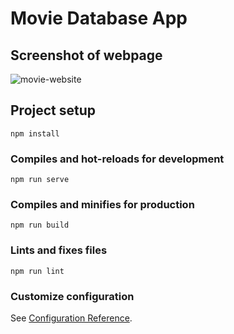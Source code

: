 # Movie Database App

## Screenshot of webpage

![movie-website](https://user-images.githubusercontent.com/62345423/132228731-199c6d88-6f88-402d-93a1-2a2a13df7f5f.png)

## Project setup
```
npm install
```

### Compiles and hot-reloads for development
```
npm run serve
```

### Compiles and minifies for production
```
npm run build
```

### Lints and fixes files
```
npm run lint
```

### Customize configuration
See [Configuration Reference](https://cli.vuejs.org/config/).
